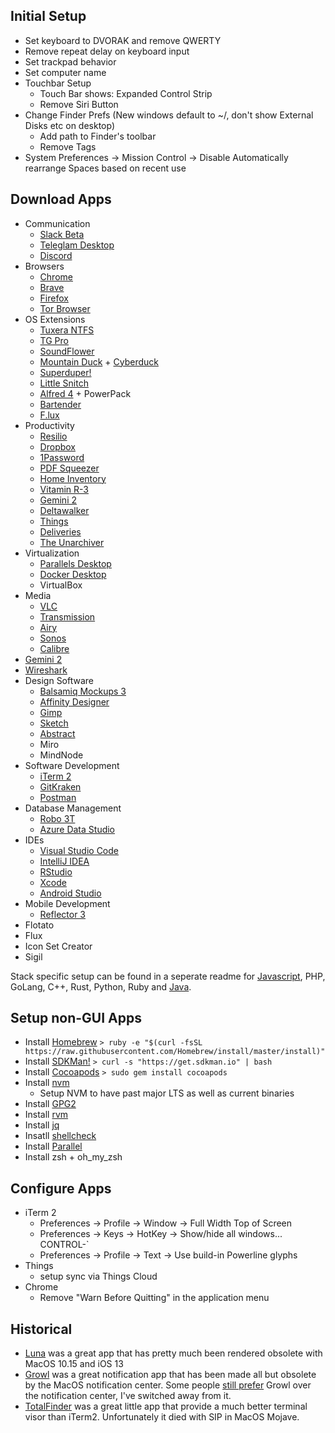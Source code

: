 ## Initial Setup
- Set keyboard to DVORAK and remove QWERTY
- Remove repeat delay on keyboard input
- Set trackpad behavior
- Set computer name
- Touchbar Setup
  - Touch Bar shows: Expanded Control Strip
  - Remove Siri Button
- Change Finder Prefs (New windows default to ~/, don't show External Disks etc on desktop)
  - Add path to Finder's toolbar
  - Remove Tags
- System Preferences -> Mission Control -> Disable Automatically rearrange Spaces based on recent use

## Download Apps
- Communication
  - [Slack Beta](https://slack.com/beta/mac)
  - [Teleglam Desktop](https://desktop.telegram.org/)
  - [Discord](https://discord.com/download)
- Browsers
  - [Chrome](https://www.google.com/chrome/)
  - [Brave](https://brave.com/download/)
  - [Firefox](https://www.mozilla.org/en-US/firefox/new/)
  - [Tor Browser](https://www.torproject.org/download/)
- OS Extensions
  - [Tuxera NTFS](https://www.tuxera.com/products/tuxera-ntfs-for-mac/download/)
  - [TG Pro](https://www.tunabellysoftware.com/tgpro/)
  - [SoundFlower](https://github.com/mattingalls/Soundflower/releases)
  - [Mountain Duck](https://mountainduck.io/) + [Cyberduck](https://cyberduck.io/download/)
  - [Superduper!](https://www.shirt-pocket.com/SuperDuper/SuperDuperDescription.html)
  - [Little Snitch](https://www.obdev.at/products/littlesnitch/download.html)
  - [Alfred 4](https://www.alfredapp.com/) + PowerPack
  - [Bartender](https://www.macbartender.com/)
  - [F.lux](https://justgetflux.com/)
- Productivity
  - [Resilio](https://www.resilio.com/individuals/)
  - [Dropbox](https://www.dropbox.com/downloading)
  - [1Password](https://1password.com/downloads/mac/)
  - [PDF Squeezer](https://witt-software.com/pdfsqueezer/)
  - [Home Inventory](https://binaryformations.com/products/home-inventory/)
  - [Vitamin R-3](https://www.publicspace.net/Vitamin-R/)
  - [Gemini 2](https://macpaw.com/gemini)
  - [Deltawalker](https://www.deltawalker.com/download)
  - [Things](https://culturedcode.com/things/)
  - [Deliveries](https://apps.apple.com/us/app/deliveries/id924726344)
  - [The Unarchiver](https://apps.apple.com/us/app/the-unarchiver/id425424353)
- Virtualization
  - [Parallels Desktop](https://www.parallels.com/products/desktop/trial/)
  - [Docker Desktop](https://www.docker.com/products/docker-desktop)
  - VirtualBox
- Media
  - [VLC](https://www.videolan.org/vlc/download-macosx.html)
  - [Transmission](https://transmissionbt.com/download/)
  - [Airy](https://mac.eltima.com/airy-download.html)
  - [Sonos](https://support.sonos.com/s/downloads)
  - [Calibre]()
- [Gemini 2](https://macpaw.com/gemini)
- [Wireshark](https://www.wireshark.org/#download)
- Design Software
  - [Balsamiq Mockups 3](https://balsamiq.com/wireframes/desktop/)
  - [Affinity Designer](https://affinity.serif.com/en-us/designer/)
  - [Gimp](https://www.gimp.org/downloads/)
  - [Sketch](https://www.sketch.com/get/)
  - [Abstract](https://app.abstract.com/download)
  - Miro
  - MindNode
- Software Development
  - [iTerm 2](https://www.iterm2.com/downloads.html)
  - [GitKraken](https://www.gitkraken.com/download/mac)
  - [Postman](https://www.getpostman.com/downloads/)
- Database Management
  - [Robo 3T](https://robomongo.org/download)
  - [Azure Data Studio](https://docs.microsoft.com/en-us/sql/azure-data-studio/download-azure-data-studio?view=sql-server-ver15)
- IDEs
  - [Visual Studio Code](https://code.visualstudio.com/download)
  - [IntelliJ IDEA](https://www.jetbrains.com/idea/download/#section=mac)
  - [RStudio](https://rstudio.com/products/rstudio/download/)
  - [Xcode](https://apps.apple.com/us/app/xcode/id497799835)
  - [Android Studio](https://developer.android.com/studio)
- Mobile Development
  - [Reflector 3](https://www.airsquirrels.com/reflector/download)
- Flotato
- Flux
- Icon Set Creator
- Sigil

Stack specific setup can be found in a seperate readme for [Javascript](/javascript.md), PHP, GoLang, C++, Rust, Python, Ruby and [Java](/java.md).

## Setup non-GUI Apps
- Install [Homebrew](https://brew.sh/)
`> ruby -e "$(curl -fsSL https://raw.githubusercontent.com/Homebrew/install/master/install)"`
- Install [SDKMan!](https://sdkman.io/install)
`> curl -s "https://get.sdkman.io" | bash`
- Install [Cocoapods](https://cocoapods.org/)
`> sudo gem install cocoapods`
- Install [nvm](https://github.com/nvm-sh/nvm#installation-and-update)
  - Setup NVM to have past major LTS as well as current binaries
- Install [GPG2](https://docs.releng.linuxfoundation.org/en/latest/gpg.html)
- Install [rvm](https://rvm.io/rvm/install)
- Install [jq](https://stedolan.github.io/jq/download/)
- Insatll [shellcheck](https://github.com/koalaman/shellcheck)
- Install [Parallel](https://www.gnu.org/software/parallel/)
- Install zsh + oh_my_zsh

## Configure Apps
- iTerm 2
  - Preferences -> Profile -> Window -> Full Width Top of Screen
  - Preferences -> Keys -> HotKey -> Show/hide all windows... CONTROL-`
  - Preferences -> Profile -> Text -> Use build-in Powerline glyphs
- Things
  - setup sync via Things Cloud
- Chrome
  - Remove "Warn Before Quitting" in the application menu

## Historical
- [Luna](https://lunadisplay.com/pages/hello) was a great app that has pretty much been rendered obsolete with MacOS 10.15 and iOS 13
- [Growl](http://growl.info/downloads) was a great notification app that has been made all but obsolete by the MacOS notification center. Some people [still prefer](https://computers.tutsplus.com/tutorials/quick-tip-growl-vs-notification-center--mac-45845) Growl over the notification center, I've switched away from it.
- [TotalFinder](https://totalfinder.binaryage.com/) was a great little app that provide a much better terminal visor than iTerm2. Unfortunately it died with SIP in MacOS Mojave.
